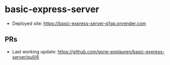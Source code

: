 # basic-express-server
* Deployed site: <https://basic-express-server-q1gp.onrender.com>

## PRs
* Last working update: <https://github.com/gone-explauren/basic-express-server/pull/6>
